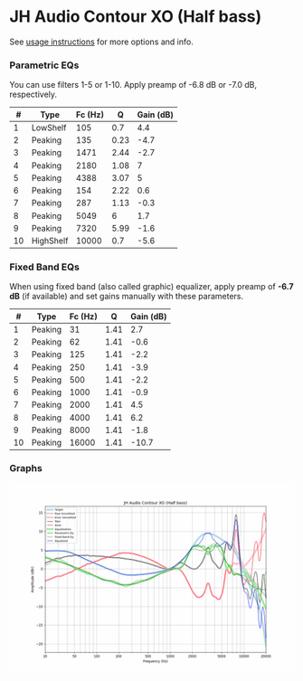 # JH Audio Contour XO (Half bass)
See [usage instructions](https://github.com/jaakkopasanen/AutoEq#usage) for more options and info.

### Parametric EQs
You can use filters 1-5 or 1-10. Apply preamp of -6.8 dB or -7.0 dB, respectively.

|   # | Type      |   Fc (Hz) |    Q |   Gain (dB) |
|-----|-----------|-----------|------|-------------|
|   1 | LowShelf  |       105 | 0.7  |         4.4 |
|   2 | Peaking   |       135 | 0.23 |        -4.7 |
|   3 | Peaking   |      1471 | 2.44 |        -2.7 |
|   4 | Peaking   |      2180 | 1.08 |         7   |
|   5 | Peaking   |      4388 | 3.07 |         5   |
|   6 | Peaking   |       154 | 2.22 |         0.6 |
|   7 | Peaking   |       287 | 1.13 |        -0.3 |
|   8 | Peaking   |      5049 | 6    |         1.7 |
|   9 | Peaking   |      7320 | 5.99 |        -1.6 |
|  10 | HighShelf |     10000 | 0.7  |        -5.6 |

### Fixed Band EQs
When using fixed band (also called graphic) equalizer, apply preamp of **-6.7 dB** (if available) and set gains manually with these parameters.

|   # | Type    |   Fc (Hz) |    Q |   Gain (dB) |
|-----|---------|-----------|------|-------------|
|   1 | Peaking |        31 | 1.41 |         2.7 |
|   2 | Peaking |        62 | 1.41 |        -0.6 |
|   3 | Peaking |       125 | 1.41 |        -2.2 |
|   4 | Peaking |       250 | 1.41 |        -3.9 |
|   5 | Peaking |       500 | 1.41 |        -2.2 |
|   6 | Peaking |      1000 | 1.41 |        -0.9 |
|   7 | Peaking |      2000 | 1.41 |         4.5 |
|   8 | Peaking |      4000 | 1.41 |         6.2 |
|   9 | Peaking |      8000 | 1.41 |        -1.8 |
|  10 | Peaking |     16000 | 1.41 |       -10.7 |

### Graphs
![](./JH%20Audio%20Contour%20XO%20(Half%20bass).png)
